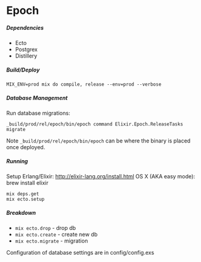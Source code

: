 # Epoch

##### Dependencies

* Ecto
* Postgrex
* Distillery

##### Build/Deploy

`MIX_ENV=prod mix do compile, release --env=prod --verbose`

##### Database Management

Run database migrations:

`_build/prod/rel/epoch/bin/epoch command Elixir.Epoch.ReleaseTasks migrate`

Note `_build/prod/rel/epoch/bin/epoch` can be where the binary is placed once
deployed.

##### Running

Setup Erlang/Elixir: http://elixir-lang.org/install.html
OS X (AKA easy mode): brew install elixir

```
mix deps.get
mix ecto.setup
```

##### Breakdown

 * `mix ecto.drop` - drop db
 * `mix ecto.create` - create new db
 * `mix ecto.migrate` - migration

Configuration of database settings are in config/config.exs
